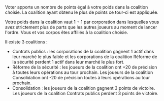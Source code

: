 Voter apporte un nombre de points égal à votre poids dans la coalition choisie. 
La coalition ayant obtenu le plus de points ce tour-ci est appliquée.

Votre poids dans la coalition vaut 1 + 1 par corporation dans lesquelles vous avez strictement plus de parts que les autres joueurs au moment de lancer l'ordre.
Vous et vos corpos êtes affiliés à la coalition choisie.

Il existe 3 coalitions :
* Contrats publics : les corporations de la coalition gagnent 1 actif dans leur marché le plus faible et les corporations de la coalition Réforme de la sécurité perdent 1 actif dans leur marché le plus fort.
* Réforme de la sécurité : les joueurs de la coalition ont +20 de précision à toutes leurs opérations au tour prochain. Les joueurs de la coalition Consolidation ont -20 de précision toutes à leurs opérations au tour prochain.
* Consolidation : les joueurs de la coalition gagnent 3 points de victoire. Les joueurs de la coalition Contrats publics perdent 3 points de victoire.
